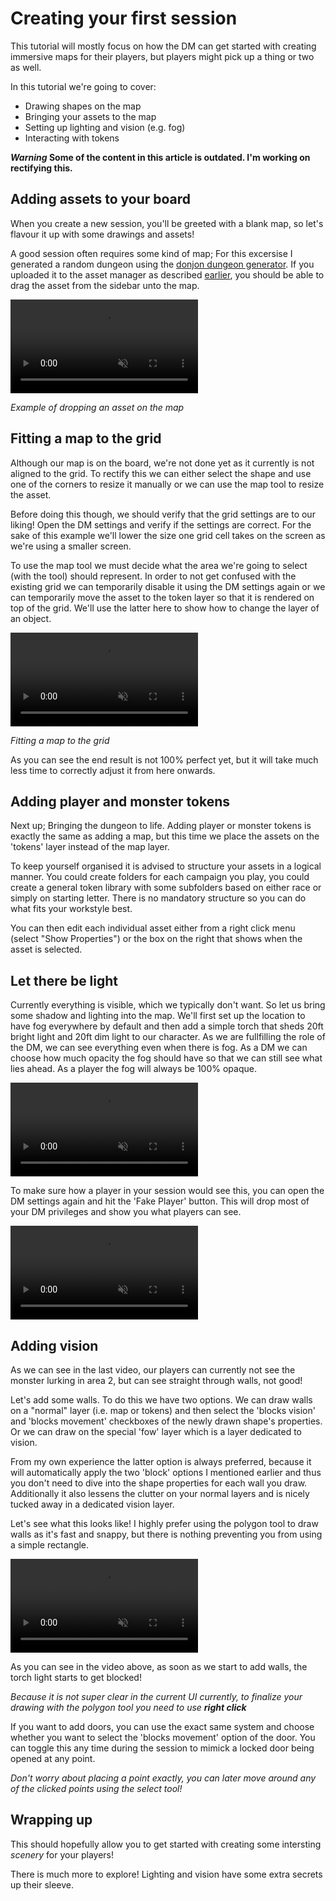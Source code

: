 # Creating your first session

This tutorial will mostly focus on how the DM can get started with creating immersive maps for their players, but players might pick up a thing or two as well.

In this tutorial we're going to cover:

-   Drawing shapes on the map
-   Bringing your assets to the map
-   Setting up lighting and vision (e.g. fog)
-   Interacting with tokens

**_Warning_ Some of the content in this article is outdated. I'm working on rectifying this.**

## Adding assets to your board

When you create a new session, you'll be greeted with a blank map, so let's flavour it up with some drawings and assets!

A good session often requires some kind of map; For this excersise I generated a random dungeon using the [donjon dungeon generator](http://donjon.bin.sh/d20/dungeon/index.cgi).
If you uploaded it to the asset manager as described [earlier](/tutorial/out-of-game/asset-manager/), you should be able to drag the asset from the sidebar unto the map.

<video autoplay loop muted style="max-width: 625px;">
   <source src="./first-session/asset-on-map.webm" type="video/webm">
   <source src="./first-session/asset-on-map.mp4" type="video/mp4">
</video>

_Example of dropping an asset on the map_

## Fitting a map to the grid

Although our map is on the board, we're not done yet as it currently is not aligned to the grid. To rectify this we can either select the shape and use one of the corners to resize it manually or we can use the map tool to resize the asset.

Before doing this though, we should verify that the grid settings are to our liking! Open the DM settings and verify if the settings are correct. For the sake of this example we'll lower the size one grid cell takes on the screen as we're using a smaller screen.

To use the map tool we must decide what the area we're going to select (with the tool) should represent. In order to not get confused with the existing grid we can temporarily disable it using the DM settings again or we can temporarily move the asset to the token layer so that it is rendered on top of the grid. We'll use the latter here to show how to change the layer of an object.

<video autoplay loop muted style="max-width: 625px;">
   <source src="./first-session/fit-map.webm" type="video/webm">
   <source src="./first-session/fit-map.mp4" type="video/mp4">
</video>

_Fitting a map to the grid_

As you can see the end result is not 100% perfect yet, but it will take much less time to correctly adjust it from here onwards.

## Adding player and monster tokens

Next up; Bringing the dungeon to life. Adding player or monster tokens is exactly the same as adding a map, but this time we place the assets on the 'tokens' layer instead of the map layer.

To keep yourself organised it is advised to structure your assets in a logical manner. You could create folders for each campaign you play, you could create a general token library with some subfolders based on either race or simply on starting letter. There is no mandatory structure so you can do what fits your workstyle best.

You can then edit each individual asset either from a right click menu (select "Show Properties") or the box on the right that shows when the asset is selected.

## Let there be light

Currently everything is visible, which we typically don't want. So let us bring some shadow and lighting into the map. We'll first set up the location to have fog everywhere by default and then add a simple torch that sheds 20ft bright light and 20ft dim light to our character. As we are fullfilling the role of the DM, we can see everything even when there is fog. As a DM we can choose how much opacity the fog should have so that we can still see what lies ahead. As a player the fog will always be 100% opaque.

<video autoplay loop muted style="max-width: 625px;">
   <source src="./first-session/light.webm" type="video/webm">
   <source src="./first-session/light.mp4" type="video/mp4">
</video>

To make sure how a player in your session would see this, you can open the DM settings again and hit the 'Fake Player' button. This will drop most of your DM privileges and show you what players can see.

<video autoplay loop muted style="max-width: 625px;">
   <source src="./first-session/player-view.webm" type="video/webm">
   <source src="./first-session/player-view.mp4" type="video/mp4">
</video>

## Adding vision

As we can see in the last video, our players can currently not see the monster lurking in area 2, but can see straight through walls, not good!

Let's add some walls. To do this we have two options. We can draw walls on a "normal" layer (i.e. map or tokens) and then select the 'blocks vision' and 'blocks movement' checkboxes of the newly drawn shape's properties. Or we can draw on the special 'fow' layer which is a layer dedicated to vision.

From my own experience the latter option is always preferred, because it will automatically apply the two 'block' options I mentioned earlier and thus you don't need to dive into the shape properties for each wall you draw. Additionally it also lessens the clutter on your normal layers and is nicely tucked away in a dedicated vision layer.

Let's see what this looks like! I highly prefer using the polygon tool to draw walls as it's fast and snappy, but there is nothing preventing you from using a simple rectangle.

<video autoplay loop muted style="max-width: 625px;">
   <source src="./first-session/vision.webm" type="video/webm">
   <source src="./first-session/vision.mp4" type="video/mp4">
</video>

As you can see in the video above, as soon as we start to add walls, the torch light starts to get blocked!

_Because it is not super clear in the current UI currently, to finalize your drawing with the polygon tool you need to use **right click**_

If you want to add doors, you can use the exact same system and choose whether you want to select the 'blocks movement' option of the door. You can toggle this any time during the session to mimick a locked door being opened at any point.

_Don't worry about placing a point exactly, you can later move around any of the clicked points using the select tool!_

## Wrapping up

This should hopefully allow you to get started with creating some intersting _scenery_ for your players!

There is much more to explore! Lighting and vision have some extra secrets up their sleeve.
